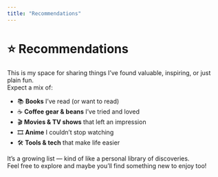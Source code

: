 ```yaml
---
title: "Recommendations"
---
```


# ⭐ Recommendations

This is my space for sharing things I’ve found valuable, inspiring, or just plain fun.  
Expect a mix of:  

- 📚 **Books** I’ve read (or want to read)  
- ☕ **Coffee gear & beans** I’ve tried and loved  
- 🎬 **Movies & TV shows** that left an impression  
- 🎞️ **Anime** I couldn’t stop watching  
- 🛠️ **Tools & tech** that make life easier

It’s a growing list — kind of like a personal library of discoveries.  
Feel free to explore and maybe you’ll find something new to enjoy too!
